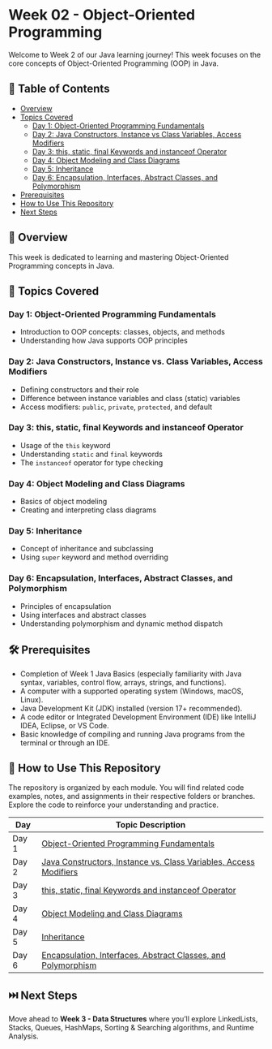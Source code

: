 # Week 02 - Object-Oriented Programming

Welcome to Week 2 of our Java learning journey! This week focuses on the core concepts of Object-Oriented Programming (OOP) in Java.

## 📑 Table of Contents
- [Overview](#overview)
- [Topics Covered](#topics-covered)
  - [Day 1: Object-Oriented Programming Fundamentals](#day-1-object-oriented-programming-fundamentals)
  - [Day 2: Java Constructors, Instance vs Class Variables, Access Modifiers](#day-2-java-constructors-instance-vs-class-variables-access-modifiers)
  - [Day 3: this, static, final Keywords and instanceof Operator](#day-3-this-static-final-keywords-and-instanceof-operator)
  - [Day 4: Object Modeling and Class Diagrams](#day-4-object-modeling-and-class-diagrams)
  - [Day 5: Inheritance](#day-5-inheritance)
  - [Day 6: Encapsulation, Interfaces, Abstract Classes, and Polymorphism](#day-6-encapsulation-interfaces-abstract-classes-and-polymorphism)
- [Prerequisites](#prerequisites)
- [How to Use This Repository](#how-to-use-this-repository)
- [Next Steps](#next-steps)

## 🧠 Overview

This week is dedicated to learning and mastering Object-Oriented Programming concepts in Java.

## 📘 Topics Covered

### Day 1: Object-Oriented Programming Fundamentals
- Introduction to OOP concepts: classes, objects, and methods  
- Understanding how Java supports OOP principles  

### Day 2: Java Constructors, Instance vs. Class Variables, Access Modifiers
- Defining constructors and their role  
- Difference between instance variables and class (static) variables  
- Access modifiers: `public`, `private`, `protected`, and default  

### Day 3: this, static, final Keywords and instanceof Operator
- Usage of the `this` keyword  
- Understanding `static` and `final` keywords  
- The `instanceof` operator for type checking  

### Day 4: Object Modeling and Class Diagrams
- Basics of object modeling  
- Creating and interpreting class diagrams  

### Day 5: Inheritance
- Concept of inheritance and subclassing  
- Using `super` keyword and method overriding  

### Day 6: Encapsulation, Interfaces, Abstract Classes, and Polymorphism
- Principles of encapsulation  
- Using interfaces and abstract classes  
- Understanding polymorphism and dynamic method dispatch

## 🛠️ Prerequisites

- Completion of Week 1 Java Basics (especially familiarity with Java syntax, variables, control flow, arrays, strings, and functions).
- A computer with a supported operating system (Windows, macOS, Linux).
- Java Development Kit (JDK) installed (version 17+ recommended).
- A code editor or Integrated Development Environment (IDE) like IntelliJ IDEA, Eclipse, or VS Code.
- Basic knowledge of compiling and running Java programs from the terminal or through an IDE.

## 📂 How to Use This Repository

The repository is organized by each module. You will find related code examples, notes, and assignments in their respective folders or branches. Explore the code to reinforce your understanding and practice.

| Day   | Topic Description                                                                                                  | 
|-------|--------------------------------------------------------------------------------------------------------------------|
| Day 1 | [Object-Oriented Programming Fundamentals](https://github.com/amprajasri/Week2-Object-Oriented-Programming/tree/Day1-class-and-objects) |
| Day 2 | [Java Constructors, Instance vs. Class Variables, Access Modifiers](https://github.com/amprajasri/Week2-Object-Oriented-Programming/tree/Day2-constructors) |
| Day 3 | [this, static, final Keywords and instanceof Operator](https://github.com/amprajasri/Week2-Object-Oriented-Programming/tree/Day3-keywords) |
| Day 4 | [Object Modeling and Class Diagrams](https://github.com/amprajasri/Week2-Object-Oriented-Programming/tree/Day4-Design-Principles) |
| Day 5 | [Inheritance](https://github.com/amprajasri/Week2-Object-Oriented-Programming/tree/Day5-Inheritance) |
| Day 6 | [Encapsulation, Interfaces, Abstract Classes, and Polymorphism](https://github.com/amprajasri/Week2-Object-Oriented-Programming/tree/Day6-Encapsulation-Polymorphism-Interface-Abstract-Class) |

## ⏭️ Next Steps

Move ahead to **Week 3 - Data Structures** where you’ll explore LinkedLists, Stacks, Queues, HashMaps, Sorting & Searching algorithms, and Runtime Analysis.

